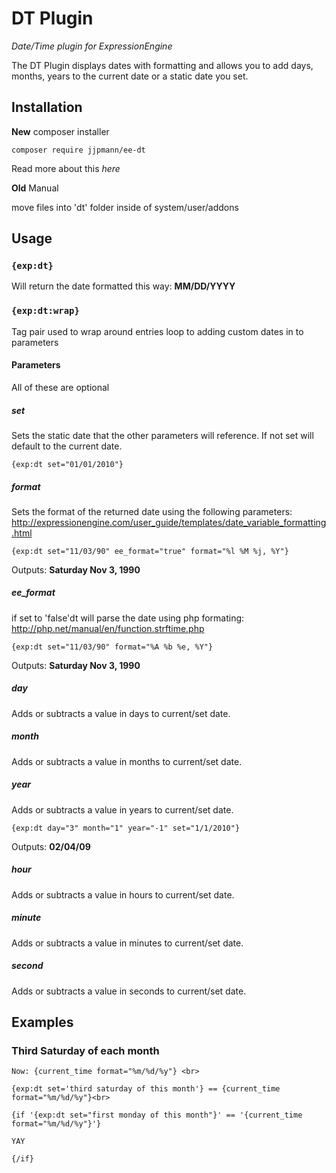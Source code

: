# DT Plugin

*Date/Time plugin for ExpressionEngine*

The DT Plugin displays dates with formatting and allows you to add days, months, years to the current date or a static date you set.

## Installation

__New__ composer installer

    composer require jjpmann/ee-dt

Read more about this *here*

__Old__ Manual

move files into 'dt' folder inside of system/user/addons

## Usage

### `{exp:dt}`

Will return the date formatted this way: **MM/DD/YYYY**

### `{exp:dt:wrap}`

Tag pair used to wrap around entries loop to adding custom dates in to parameters

#### Parameters

All of these are optional

##### set 

Sets the static date that the other parameters will reference. If not set will default to the current date.

    {exp:dt set="01/01/2010"}

##### format

Sets the format of the returned date using the  following parameters: http://expressionengine.com/user_guide/templates/date_variable_formatting.html
  
    {exp:dt set="11/03/90" ee_format="true" format="%l %M %j, %Y"}

Outputs: **Saturday Nov 3, 1990**

##### ee_format

if set to 'false'dt will parse the date using php formating: http://php.net/manual/en/function.strftime.php 
   
    {exp:dt set="11/03/90" format="%A %b %e, %Y"}

Outputs: **Saturday Nov 3, 1990**
    
##### day
  
  Adds or subtracts a value in days to current/set date.

##### month
  
  Adds or subtracts a value in months to current/set date.

##### year
 
  Adds or subtracts a value in years to current/set date.

    {exp:dt day="3" month="1" year="-1" set="1/1/2010"}

Outputs: **02/04/09**

##### hour

  Adds or subtracts a value in hours to current/set date.

##### minute

  Adds or subtracts a value in minutes to current/set date.

##### second

  Adds or subtracts a value in seconds to current/set date.

## Examples

### Third Saturday of each month


    Now: {current_time format="%m/%d/%y"} <br>

    {exp:dt set='third saturday of this month'} == {current_time format="%m/%d/%y"}<br>

    {if '{exp:dt set="first monday of this month"}' == '{current_time format="%m/%d/%y"}'}

    YAY

    {/if}

